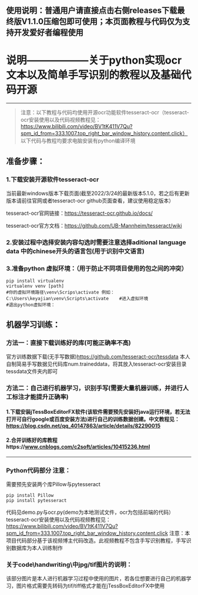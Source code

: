 ## 使用说明：普通用户请直接点击右侧releases下载最终版V1.1.0压缩包即可使用；本页面教程与代码仅为支持开发爱好者编程使用
# 说明——————关于python实现ocr文本以及简单手写识别的教程以及基础代码开源

-------
> 注意：以下教程与代码均使用开源ocr功能软件tesseract-ocr（tesseract-ocr安装使用以及代码视频教程见： https://www.bilibili.com/video/BV1tK411V7Qu?spm_id_from=333.1007.top_right_bar_window_history.content.click） 以下代码与教程均要求电脑安装有python编译环境

## 准备步骤：

### 1.下载安装开源软件tesseract-ocr

当前最新windows版本下载页面(截至2022/3/24的最新版本5.1.0，若之后有更新版本请前往官网或者tesseract-ocr github页面查看，建议使用稳定版本）

tesseract-ocr官网链接：https://tesseract-ocr.github.io/docs/

tesseract-ocr官方文档：https://github.com/UB-Mannheim/tesseract/wiki



### 2.安装过程中选择安装内容勾选时需要注意选择aditional language data 中的chinese开头的语言包(用于识别中文语言)

### 3.准备python 虚拟环境：（用于防止不同项目使用的包之间的冲突）

```shell
pip install virtualenv
virtualenv venv [path]
#你的虚拟环境路径\venv\Scrips\activate 例如：C:\Users\keyajian\venv\Scripts\activate    #进入虚拟环境
#退出python虚拟环境：
```

## 机器学习训练：

### 方法一：直接下载训练好的库(可能正确率不高)

官方训练数据下载(无手写数据)https://github.com/tesseract-ocr/tessdata
本人自制简易手写数据见代码库num.traineddata，将其放入tesseract-ocr安装目录tessdata文件夹内即可

### 方法二：自己进行机器学习，识别手写(需要大量机器训练，并进行人工标注才能提升正确率)

#### 1.下载安装jTessBoxEditorFX软件(该软件需要预先安装好java运行环境，若无法打开可自行google或百度安装方法)进行自己的训练数据创建。中文教程见：https://blog.csdn.net/qq_40147863/article/details/82290015
#### 2.合并训练好的库教程https://www.cnblogs.com/c2soft/articles/10415236.html
-------
### Python代码部分 注意：
需要预先安装两个库Pillow与pytesseract

```shell
pip install Pillow
pip install pytesseract
```

代码见demo.py与ocr.py(demo为本地测试文件，ocr为包括前端的代码）
tesseract-ocr安装使用以及代码视频教程见：
https://www.bilibili.com/video/BV1tK411V7Qu?spm_id_from=333.1007.top_right_bar_window_history.content.click
注意：本项目代码部分基于该视频博主代码改造。此视频教程不包含手写识别教程，手写识别数据库为本人训练制作
### 关于code\handwriting\中jpg/tif图片的说明：
该部分图片是本人进行机器学习过程中使用的图片，若各位想要进行自己的机器学习，图片格式需要先转码为tif/tiff格式才能在jTessBoxEditorFX中使用

